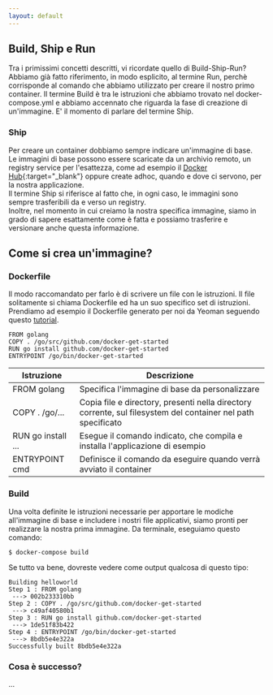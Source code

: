 ```yaml
---
layout: default
---
```


## Build, Ship e Run

Tra i primissimi concetti descritti, vi ricordate quello di Build-Ship-Run?  
Abbiamo già fatto riferimento, in modo esplicito, al termine Run, perchè corrisponde al comando
che abbiamo utilizzato per creare il nostro primo container. Il termine Build è tra le istruzioni 
che abbiamo trovato nel docker-compose.yml e abbiamo accennato che riguarda la fase di creazione di un'immagine.
E' il momento di parlare del termine Ship.

### Ship

Per creare un container dobbiamo sempre indicare un'immagine di base.  
Le immagini di base possono essere scaricate da un archivio remoto, un registry service per l'esattezza,
come ad esempio il [Docker Hub](https://hub.docker.com/explore/){:target="_blank"} oppure create adhoc,
quando e dove ci servono, per la nostra applicazione.   
Il termine Ship si riferisce al fatto che, in ogni caso, le immagini sono sempre trasferibili da e verso un registry.  
Inoltre, nel momento in cui creiamo la nostra specifica immagine, siamo in grado di sapere esattamente come è fatta
e possiamo trasferire e versionare anche questa informazione.

## Come si crea un'immagine?

### Dockerfile

Il modo raccomandato per farlo è di scrivere un file con le istruzioni. Il file solitamente si chiama Dockerfile
ed ha un suo specifico set di istruzioni. Prendiamo ad esempio il Dockerfile generato per noi da Yeoman seguendo questo [tutorial](/docker-get-started/sessione2).

```
FROM golang
COPY . /go/src/github.com/docker-get-started
RUN go install github.com/docker-get-started
ENTRYPOINT /go/bin/docker-get-started
```

| **Istruzione** | **Descrizione** |
| -------------- | --------------- |
| FROM golang | Specifica l'immagine di base da personalizzare |
| COPY . /go/... | Copia file e directory, presenti nella directory corrente, sul filesystem del container nel path specificato |
| RUN go install ... | Esegue il comando indicato, che compila e installa l'applicazione di esempio |
| ENTRYPOINT cmd | Definisce il comando da eseguire quando verrà avviato il container |

### Build

Una volta definite le istruzioni necessarie per apportare le modiche all'immagine di base e includere i nostri file applicativi, siamo pronti per realizzare la nostra prima immagine.
Da terminale, eseguiamo questo comando:

```
$ docker-compose build
```

Se tutto va bene, dovreste vedere come output qualcosa di questo tipo:  

```
Building helloworld
Step 1 : FROM golang
 ---> 002b233310bb
Step 2 : COPY . /go/src/github.com/docker-get-started
 ---> c49af40580b1
Step 3 : RUN go install github.com/docker-get-started
 ---> 1de51f83b422
Step 4 : ENTRYPOINT /go/bin/docker-get-started
 ---> 8bdb5e4e322a
Successfully built 8bdb5e4e322a
```

### Cosa è successo?

...

